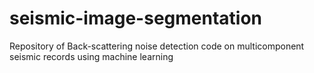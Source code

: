 # seismic-image-segmentation
Repository of Back-scattering noise detection code on multicomponent seismic records using machine learning
